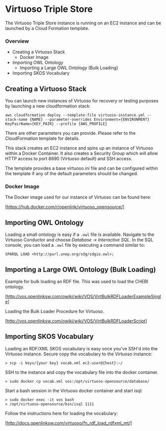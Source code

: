 # Virtuoso Triple Store

The Virtuoso Triple Store instance is running on an EC2 instance and can be launched by a Cloud Formation template.


### Overview

- Creating a Virtuoso Stack
    - Docker Image
- Importing OWL Ontology
    - Importing a Large OWL Ontology (Bulk Loading)
- Importing SKOS Vocabulary

## Creating a Virtuoso Stack

You can launch new instances of Virtuoso for recovery or testing purposes by launching a new cloudformation stack:

```
aws cloudformation deploy --template-file virtuoso-instance.yml --stack-name {NAME} --parameter-overrides Environment={ENVIRONMENT} KeyPairName={KEY_PAIR} --profile {AWS_PROFILE}
```

There are other parameters you can provide. Please refer to the CloudFormation template for details.

This stack creates an EC2 instance and spins up an instance of Virtuoso within a Docker Container. It also creates a Security Group which will allow HTTP access to port 8890 (Virtuoso default) and SSH access.

The template provides a base virtuoso.ini file and can be configured within the template if any of the default parameters should be changed.

### Docker Image

The Docker image used for our instance of Virtuoso can be found here:

[https://hub.docker.com/r/openlink/virtuoso_opensource/]

## Importing OWL Ontology

Loading a small ontology is easy if a `.owl` file is available. Navigate to the Virtuoso Conductor and choose _Database -> Interactive SQL_. In the SQL console, you can load a `.owl` file by executing a command similar to:

```
SPARQL LOAD <http://purl.unep.org/sdg/sdgio.owl>;
```

## Importing a Large OWL Ontology (Bulk Loading)

Example for bulk loading an RDF file. This was used to load the CHEBI ontology.

[http://vos.openlinksw.com/owiki/wiki/VOS/VirtBulkRDFLoaderExampleSingle]

Loading the Bulk Loader Procedure for Virtuoso.

[http://vos.openlinksw.com/owiki/wiki/VOS/VirtBulkRDFLoaderScript]

## Importing SKOS Vocabulary

Loading an RDF/XML SKOS vocabulary is easy once you've SSH'd into the Virtuoso instance. Secure copy the vocabulary to the Virtuoso instance:

```
> scp -i keys/{your key} vocab.xml ec2-user@{host}:~/
```
SSH to the instance and copy the vocabulary file into the docker container.

```
> sudo docker cp vocab.xml vos:/opt/virtuoso-opensource/database/
```

Start a bash session in the Virtuoso docker container and start isql:

```
> sudo docker exec -it vos bash
> /opt/virtuoso-opensource/bin/isql 1111
```

Follow the instructions here for loading the vocabulary:

[http://docs.openlinksw.com/virtuoso/fn_rdf_load_rdfxml_mt/]

